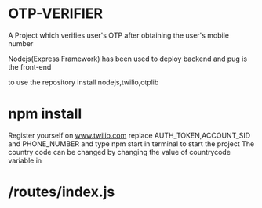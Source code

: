 # OTP-VERIFIER
A Project which verifies user's OTP after obtaining the user's mobile number

Nodejs(Express Framework) has been used to deploy backend and pug is the front-end 

to use the repository
install nodejs,twilio,otplib
# npm install
Register yourself on www.twilio.com 
replace AUTH_TOKEN,ACCOUNT_SID and PHONE_NUMBER
and type npm start in terminal to start the project
The country code can be changed by changing
the value of countrycode variable in 
# /routes/index.js
